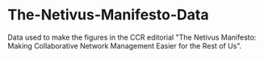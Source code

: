 # The-Netivus-Manifesto-Data

Data used to make the figures in the CCR editorial "The Netivus Manifesto: Making Collaborative Network Management Easier for the Rest of Us". 
